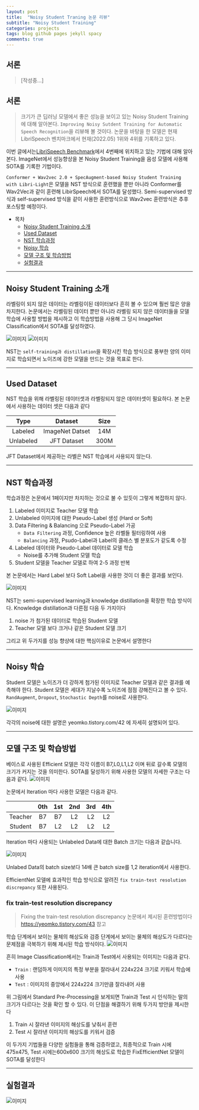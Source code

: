 ```yaml
---
layout: post
title:  "Noisy Student Traning 논문 리뷰"
subtitle: "Noisy Student Training"
categories: projects
tags: blog github pages jekyll spacy
comments: true
---
```


## 서론

> [작성중...]


## 서론
> 크기가 큰 딥러닝 모델에서 좋은 성능을 보이고 있는 Noisy Student Training 에 대해 알아본다.
> `Improving Noisy Sutdent Training for Automatic Speech Recognition`을 리뷰해 볼 것이다.
> 논문을 바탕을 한 모델은 현재 LibriSpeech 벤치마크에서 현재(2022.05) 1위와 4위를 기록하고 있다.

이번 글에서는[LibriSpeech Benchmark](paperswithcode.com/sota/speech-recognition-on-librispeech-test-clean)에서 4번째에 위치하고 있는 기법에 대해 알아본다.
ImageNet에서 성능향상을 본 Noisy Student Training을 음성 모델에 사용해 SOTA를 기록한 기법이다.

`Conformer + Wav2vec 2.0 + SpecAugment-based Noisy Student Training with Libri-Light`은 모델을 NST 방식으로 훈련했을
뿐만 아니라 Conformer를 Wav2Vec과 같이 훈련해 LibirSpeech에서 SOTA를 달성했다.
Semi-supervised 방식과 self-supervised 방식을 같이 사용한 훈련방식으로 Wav2vec 훈련방식은 추후 포스팅할 예정이다.


- 목차  
  - [Noisy Student Training 소개](#noisy-student-training-소개)
  - [Used Dataset](#used-dataset)
  - [NST 학습과정](#nst-학습과정)
  - [Noisy 학습](#noisy-학습)
  - [모델 구조 및 학습방법](#모델-구조-및-학습방법)
  - [실험결과](#실험결과)

---

## Noisy Student Training 소개
라벨링이 되지 않은 데이터는 라벨링이된 데이터보다 흔히 볼 수 있으며 훨씬 많은 양을 차지한다.
논문에서는 라벨링된 데이터 뿐만 아니라 라벨링 되지 않은 데이터들을 모델 학습에 사용할 방법을 제시하고
이 학습방법을 사용해 그 당시 ImageNet Classification에서 SOTA를 달성하였다.

![이미지](https://hoya012.github.io/assets/img/noisy_student/1.PNG)
![이미지](https://blog.kakaocdn.net/dn/sj4vh/btq09jMKztq/cJbR9QWsbku5d2SpWg5rp1/img.png)

NST는 `self-training과 distillation`을 확장시킨 학습 방식으로 풍부한 양의 이미지로 학습되면서
노이즈에 강한 모델을 만드는 것을 목표로 한다.


---

## Used Dataset
NST 학습을 위해 라벨링된 데이터셋과 라벨링되지 않은 데이터셋이 필요하다.
본 논문에서 사용하는 데이터 셋은 다음과 같다

|Type|Dataset|Size|
|:---:|:---:|:---:|
|Labeled|ImageNet Datset|14M|
|Unlabeled|JFT Dataset|300M|

JFT Dataset에서 제공하는 라벨은 NST 학습에서 사용되지 않는다.

---

## NST 학습과정
학습과정은 논문에서 1페이지만 차지하는 것으로 불 수 있듯이 그렇게 복잡하지 않다.

1. Labeled 이미지로 Teacher 모델 학습
2. Unlabeled 이미지에 대한 Pseudo-Label 생성 (Hard or Soft)
3. Data Filtering & Balancing 으로 Pseudo-Label 가공
    - `Data Filtering` 과정, Confidence 높은 라벨들 필터링하여 사용
    - `Balancing` 과정, Psudo-Label과 Label의 클래스 별 분포도가 같도록 수정
4. Labeled 데이터와 Pseudo-Label 데이터로 모델 학습
    - Noise를 추가해 Student 모델 학습
5. Student 모델을 Teacher 모델로 하여 2-5 과정 반복

본 논문에서는 Hard Label 보다 Soft Label을 사용한 것이 더 좋은 결과를 보인다.

![이미지](https://img1.daumcdn.net/thumb/R1280x0/?scode=mtistory2&fname=https%3A%2F%2Fblog.kakaocdn.net%2Fdn%2FbEhNiQ%2Fbtq1b9P1iaT%2FckaTRqc9r3nzE2uKcroNX1%2Fimg.png)

NST는 semi-supervised learning과 knowledge distillation을 확장한 학습 방식이다.
Knowledge distillation과 다른점 다음 두 가지이다
  1. noise 가 첨가된 데이터로 학습된 Student 모델
  2. Teacher 모델 보다 크거나 같은 Student 모델 크기

그리고 위 두가지를 성능 향상에 대한 핵심이유로 논문에서 설명한다

---

## Noisy 학습
Student 모델은 노이즈가 더 강하게 첨가된 이미지로 Teacher 모델과 같은 결과를
 예측해야 한다. Student 모델은 세대가 지날수록 노이즈에 점점  강해진다고 볼
 수 있다. `RandAugment`, `Dropout`, `Stochastic Depth`를 noise로 사용한다.

![이미지](https://miro.medium.com/max/626/1*EaKI59FdcYsV4Xhw7tmz-Q.png)

각각의 noise에 대한 설명은 yeomko.tistory.com/42 에 자세히 설명되어 있다.

---

## 모델 구조 및 학습방법
베이스로 사용된 Efficient 모델은 각각 이름이 B7,L0,L1,L2 이며 뒤로 갈수록 모델의 크기가 커지는 것을 의미한다. SOTA를 달성하기 위해 사용한 모델의 자세한 구조는 다음과 같다.
![이미지](https://ekspertos.github.io/assets/img/review/2022-08-05-efficientnet-architecture.PNG)

논문에서 Iteration 마다 사용한 모델은 다음과 같다.

||0th|1st|2nd|3rd|4th|
|:---:|:---:|:---:|:---:|:---:|:---:|
|Teacher|B7|B7|L2|L2|L2|
|Student|B7|L2|L2|L2|L2|

Iteration 마다 사용되는 Unlabeled Data에 대한 Batch 크기는 다음과 같습니다.

![이미지](https://encrypted-tbn0.gstatic.com/images?q=tbn:ANd9GcTwiahJvNjwn42S4rhHZ4eiDz5IAm7gYWGMlw&usqp=CAU)

Unlabed Data의 batch size보다 14배 큰 batch size를 1,2 iteration에서 사용한다.

EfficientNet 모델에 효과적인 학습 방식으로 알려진 `fix train-test resolution discrepancy` 또한 사용된다.

### fix train-test resolution discrepancy
>
> Fixing the train-test resolution discrepancy 논문에서 제시된 훈련방법이다
> https://yeomko.tistory.com/43 참고
>

학습 단계에서 보이는 물체의 해상도와 검증 단계에서 보이는 물체의 해상도가 다르다는
문제점을 극복하기 위해 제시된 학습 방식이다.
![이미지](https://img1.daumcdn.net/thumb/R1280x0/?scode=mtistory2&fname=https%3A%2F%2Fblog.kakaocdn.net%2Fdn%2FbOO4iS%2FbtqEcUVl0p1%2Ffx6vY2okatquliotpcekNk%2Fimg.png)

흔히 Image Classification에서는 Train과 Test에서 사용되는 이미지는 다음과 같다.
- `Train` : 랜덤하게 이미지의 특정 부분을 잘라내서 224x224 크기로 키워서 학습에 사용
- `Test` : 이미지의 중앙에서 224x224 크기만큼 잘라내어 사용

위 그림에서 Standard Pre-Processing을 보게되면 Train과 Test 시 인식하는 말의 크기가 다르다는 것을 확인 할 수 있다.
이 단점을 해결하기 위해 두가지 방안을 제시한다
  1. Train 시 잘라낸 이미지의 해상도를 낮춰서 훈련
  2. Test 시 잘라낸 이미지의 해상도를 키워서 검증

이 두가지 기법들을 다양한 실험들을 통해 검증하였고, 최종적으로 Train 시에 475x475, Test 시에는600x600 크기의 해상도로 학습한 FixEfficientNet 모델이 SOTA를 달성한다

---

## 실험결과
![이미지](https://hoya012.github.io/assets/img/noisy_student/4.PNG)
